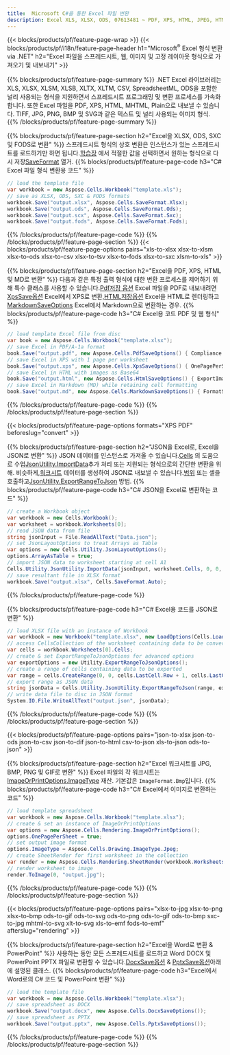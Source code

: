 ```yaml
---
title:  Microsoft C#을 통한 Excel 파일 변환
description: Excel XLS, XLSX, ODS, 07613481 ~ PDF, XPS, HTML, JPEG, HTML 및 C# 코드의 몇 줄을 가진 다른 많은 형식을 가진 많은 다른 형식을 가진 다른 많은 형식을 갖는다.
---
```

{{< blocks/products/pf/feature-page-wrap >}}
{{< blocks/products/pf/i18n/feature-page-header h1="Microsoft<sup>&reg;</sup> Excel 형식 변환 via .NET" h2="Excel 파일을 스프레드시트, 웹, 이미지 및 고정 레이아웃 형식으로 가져오기 및 내보내기" >}}

{{% blocks/products/pf/feature-page-summary %}}
.NET Excel 라이브러리는 XLS, XLSX, XLSM, XLSB, XLTX, XLTM, CSV, SpreadsheetML, ODS을 포함한 널리 사용되는 형식을 지원하면서 스프레드시트 프로그래밍 및 변환 프로세스를 가속화합니다. 또한 Excel 파일을 PDF, XPS, HTML, MHTML, Plain으로 내보낼 수 있습니다. TIFF, JPG, PNG, BMP 및 SVG과 같은 텍스트 및 널리 사용되는 이미지 형식.
{{% /blocks/products/pf/feature-page-summary %}}

{{% blocks/products/pf/feature-page-section h2="Excel을 XLSX, ODS, SXC 및 FODS로 변환" %}}
 스프레드시트 형식의 상호 변환은 인스턴스가 있는 스프레드시트를 로드하기만 하면 됩니다.[학습장](https://reference.aspose.com/cells/net/aspose.cells/workbook) 에서 적절한 값을 선택하면서 원하는 형식으로 다시 저장[SaveFormat](https://reference.aspose.com/cells/net/aspose.cells/saveformat) 열거.
{{% blocks/products/pf/feature-page-code h3="C# Excel 파일 형식 변환용 코드" %}}

```cs
// load the template file
var workbook = new Aspose.Cells.Workbook("template.xls");
// save as XLSX, ODS, SXC & FODS formats
workbook.Save("output.xlsx", Aspose.Cells.SaveFormat.Xlsx);
workbook.Save("output.ods", Aspose.Cells.SaveFormat.Ods);
workbook.Save("output.scx", Aspose.Cells.SaveFormat.Sxc);
workbook.Save("output.fods", Aspose.Cells.SaveFormat.Fods);
```
{{% /blocks/products/pf/feature-page-code %}}
{{% /blocks/products/pf/feature-page-section %}}
{{< blocks/products/pf/feature-page-options pairs="xls-to-xlsx xlsx-to-xlsm xlsx-to-ods xlsx-to-csv xlsx-to-tsv xlsx-to-fods xlsx-to-sxc xlsm-to-xls" >}}


{{% blocks/products/pf/feature-page-section h2="Excel을 PDF, XPS, HTML 및 MD로 변환" %}}
 다음과 같은 특정 출력 형식에 대한 변환 프로세스를 제어하기 위해 특수 클래스를 사용할 수 있습니다.[Pdf저장 옵션](https://reference.aspose.com/cells/net/aspose.cells/pdfsaveoptions) Excel 파일을 PDF로 내보내려면[XpsSave옵션](https://reference.aspose.com/cells/net/aspose.cells/xpssaveoptions) Excel에서 XPS로 변환,[HTML저장옵션](https://reference.aspose.com/cells/net/aspose.cells/htmlsaveoptions) Excel을 HTML로 렌더링하고[MarkdownSaveOptions](https://reference.aspose.com/cells/net/aspose.cells/markdownsaveoptions) Excel에서 Markdown으로 변환하는 경우.
{{% blocks/products/pf/feature-page-code h3="C# Excel용 코드 PDF 및 웹 형식" %}}

```cs
// load template Excel file from disc
var book = new Aspose.Cells.Workbook("template.xlsx");
// save Excel in PDF/A-1a format
book.Save("output.pdf", new Aspose.Cells.PdfSaveOptions() { Compliance = PdfComplianceVersion.PdfA1a });
// save Excel in XPS with 1 page per worksheet
book.Save("output.xps", new Aspose.Cells.XpsSaveOptions() { OnePagePerSheet = true });
// save Excel in HTML with images as Base64
book.Save("output.html", new Aspose.Cells.HtmlSaveOptions() { ExportImagesAsBase64 = true });
// save Excel in Markdown (MD) while retaining cell formatting
book.Save("output.md", new Aspose.Cells.MarkdownSaveOptions() { FormatStrategy = Cells.CellValueFormatStrategy.CellStyle });
```
{{% /blocks/products/pf/feature-page-code %}}
{{% /blocks/products/pf/feature-page-section %}}

{{< blocks/products/pf/feature-page-options formats="XPS PDF" beforeslug="convert" >}}

{{% blocks/products/pf/feature-page-section h2="JSON을 Excel로, Excel을 JSON로 변환" %}}
 JSON 데이터를 인스턴스로 가져올 수 있습니다.[Cells](https://reference.aspose.com/cells/net/aspose.cells/cells) 의 도움으로 수업[JsonUtility.ImportData](https://reference.aspose.com/cells/net/aspose.cells.utility/jsonutility/methods/importdata)추가 처리 또는 지원되는 형식으로의 간단한 변환을 위해. 비슷하게,[워크시트](https://reference.aspose.com/cells/net/aspose.cells/worksheet) 데이터를 생성하여 JSON로 내보낼 수 있습니다.[범위](https://reference.aspose.com/cells/net/aspose.cells/range) 또는 셀을 호출하고[JsonUtility.ExportRangeToJson](https://reference.aspose.com/cells/net/aspose.cells.utility/jsonutility/methods/exportrangetojson) 방법.
{{% blocks/products/pf/feature-page-code h3="C# JSON을 Excel로 변환하는 코드" %}}
```cs
// create a Workbook object
var workbook = new Cells.Workbook();
var worksheet = workbook.Worksheets[0];
// read JSON data from file
string jsonInput = File.ReadAllText("Data.json");
// set JsonLayoutOptions to treat Arrays as Table
var options = new Cells.Utility.JsonLayoutOptions();
options.ArrayAsTable = true;
// import JSON data to worksheet starting at cell A1
Cells.Utility.JsonUtility.ImportData(jsonInput, worksheet.Cells, 0, 0, options);
// save resultant file in XLSX format
workbook.Save("output.xlsx", Cells.SaveFormat.Auto); 
```
{{% /blocks/products/pf/feature-page-code %}}

{{% blocks/products/pf/feature-page-code h3="C# Excel용 코드를 JSON로 변환" %}}
```cs
// load XLSX file with an instance of Workbook
var workbook = new Workbook("template.xlsx", new LoadOptions(Cells.LoadFormat.Auto));
// access CellsCollection of the worksheet containing data to be converted
var cells = workbook.Worksheets[0].Cells;
// create & set ExportRangeToJsonOptions for advanced options
var exportOptions = new Utility.ExportRangeToJsonOptions();
// create a range of cells containing data to be exported
var range = cells.CreateRange(0, 0, cells.LastCell.Row + 1, cells.LastCell.Column + 1);
// export range as JSON data
string jsonData = Cells.Utility.JsonUtility.ExportRangeToJson(range, exportOptions);
// write data file to disc in JSON format
System.IO.File.WriteAllText("output.json", jsonData); 
```
{{% /blocks/products/pf/feature-page-code %}}
{{% /blocks/products/pf/feature-page-section %}}

{{< blocks/products/pf/feature-page-options pairs="json-to-xlsx json-to-ods json-to-csv json-to-dif json-to-html csv-to-json xls-to-json ods-to-json" >}}

{{% blocks/products/pf/feature-page-section h2="Excel 워크시트를 JPG, BMP, PNG 및 GIF로 변환" %}}
 Excel 파일의 각 워크시트는[ImageOrPrintOptions.ImageType](https://reference.aspose.com/cells/net/aspose.cells.rendering/imageorprintoptions/properties/imagetype) 재산. 기본값은 `ImageFormat.Bmp`입니다.
{{% blocks/products/pf/feature-page-code h3="C# Excel에서 이미지로 변환하는 코드" %}}
```cs
// load template spreadsheet
var workbook = new Aspose.Cells.Workbook("template.xlsx");
// create & set an instance of ImageOrPrintOptions
var options = new Aspose.Cells.Rendering.ImageOrPrintOptions();
options.OnePagePerSheet = true;
// set output image format
options.ImageType = Aspose.Cells.Drawing.ImageType.Jpeg;
// create SheetRender for first worksheet in the collection
var render = new Aspose.Cells.Rendering.SheetRender(workbook.Worksheets[0], options);
// render worksheet to image
render.ToImage(0, "output.jpg");
```
{{% /blocks/products/pf/feature-page-code %}}
{{% /blocks/products/pf/feature-page-section %}}

{{< blocks/products/pf/feature-page-options pairs="xlsx-to-jpg xlsx-to-png xlsx-to-bmp ods-to-gif ods-to-svg ods-to-png ods-to-gif ods-to-bmp sxc-to-jpg mhtml-to-svg xlt-to-svg xls-to-emf fods-to-emf" afterslug="rendering" >}}

{{% blocks/products/pf/feature-page-section h2="Excel을 Word로 변환 & PowerPoint" %}}
 사용하는 동안 모든 스프레드시트를 로드하고 Word DOCX 및 PowerPoint PPTX 파일로 변환할 수 있습니다.[DocxSave옵션](https://reference.aspose.com/cells/net/aspose.cells/docxsaveoptions) & [PptxSave옵션](https://reference.aspose.com/cells/net/aspose.cells/pptxsaveoptions)아래에 설명된 클래스.
{{% blocks/products/pf/feature-page-code h3="Excel에서 Word로의 C# 코드 및 PowerPoint 변환" %}}
```cs
// load the template file
var workbook = new Aspose.Cells.Workbook("template.xlsx");
// save spreadsheet as DOCX
workbook.Save("output.docx", new Aspose.Cells.DocxSaveOptions());
// save spreadsheet as PPTX
workbook.Save("output.pptx", new Aspose.Cells.PptxSaveOptions());
```
{{% /blocks/products/pf/feature-page-code %}}
{{% /blocks/products/pf/feature-page-section %}}
